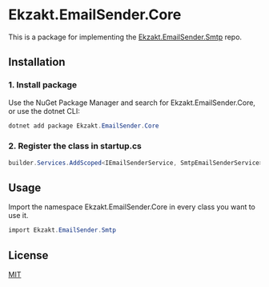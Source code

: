 ﻿# Ekzakt.EmailSender.Core
This is a package for implementing the [Ekzakt.EmailSender.Smtp](https://github.com/Ekzakt/Ekzakt/tree/master/Ekzakt.EmailSender.Smtp) repo.

## Installation

### 1. Install package
Use the NuGet Package Manager and search for Ekzakt.EmailSender.Core, or use the dotnet CLI:
``` C#
dotnet add package Ekzakt.EmailSender.Core
```

### 2. Register the class in startup.cs
``` C#
builder.Services.AddScoped<IEmailSenderService, SmtpEmailSenderService>();
```

## Usage
Import the namespace Ekzakt.EmailSender.Core in every class you want to use it.
``` C#
import Ekzakt.EmailSender.Smtp
```

## License
[MIT](https://choosealicense.com/licenses/mit/)